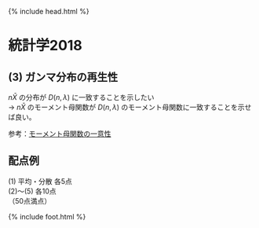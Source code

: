{% include head.html %}

# 統計学2018

## (3) ガンマ分布の再生性
$n\bar{X}$ の分布が $D(n,\lambda)$ に一致することを示したい  
→ $n\bar{X}$ のモーメント母関数が $D(n,\lambda)$ のモーメント母関数に一致することを示せば良い。

参考：[モーメント母関数の一意性](https://su-butsu-kikaigakusyuu.hatenablog.com/entry/2018/08/01/004535)

## 配点例
(1) 平均・分散 各5点  
(2)〜(5) 各10点  
（50点満点）

{% include foot.html %}